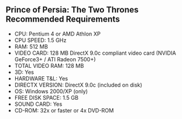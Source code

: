 ## Prince of Persia: The Two Thrones Recommended Requirements
- CPU: Pentium 4 or AMD Athlon XP
- CPU SPEED: 1.5 GHz
- RAM: 512 MB
- VIDEO CARD: 128 MB DirectX 9.0c compliant video card (NVIDIA GeForce3+ / ATI Radeon 7500+)
- TOTAL VIDEO RAM: 128 MB
- 3D: Yes
- HARDWARE T&L: Yes
- DIRECTX VERSION: DirectX 9.0c (included on disk)
- OS: Windows 2000/XP (only)
- FREE DISK SPACE: 1.5 GB
- SOUND CARD: Yes
- CD-ROM: 32x or faster or 4x DVD-ROM